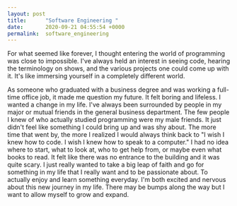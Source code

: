 ```yaml
---
layout: post
title:      "Software Engineering "
date:       2020-09-21 04:55:54 +0000
permalink:  software_engineering
---
```



For what seemed like forever, I thought entering the world of programming was close to impossible. I've always held an interest in seeing code, hearing the terminology on shows, and the various projects one could come up with it. It's like immersing yourself in a completely different world. 

As someone who graduated with a business degree and was working a full-time office job, it made me question my future. It felt boring and lifeless. I wanted a change in my life. I've always been surrounded by people in my major or mutual friends in the general business department. The few people I knew of who actually studied programming were my male friends. It just didn't feel like something I could bring up and was shy about. The more time that went by, the more I realized I would always think back to "I wish I knew how to code. I wish I knew how to speak to a computer."  I had no idea where to start, what to look at, who to get help from, or maybe even what books to read. It felt like there was no entrance to the building and it was quite scary. I just really wanted to take a big leap of faith and go for something in my life that I really want and to be passionate about. To actually enjoy and learn something everyday. I'm both excited and nervous about this new journey in my life. There may be bumps along the way but I want to allow myself to grow and expand. 
